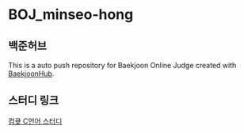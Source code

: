 # BOJ_minseo-hong
## 백준허브
This is a auto push repository for Baekjoon Online Judge created with [BaekjoonHub](https://github.com/BaekjoonHub/BaekjoonHub).
## 스터디 링크
[컴큣 C언어 스터디](https://github.com/orgs/comedu-cute-members/teams/2022-winter-c-study)
